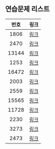## 연습문제 리스트
|번호|링크|
|:---:|:---:|
|1806|[링크](http://boj.kr/1806)|
|2470|[링크](http://boj.kr/2470)|
|13144|[링크](http://boj.kr/13144)|
|1253|[링크](http://boj.kr/1253)|
|16472|[링크](http://boj.kr/16472)|
|2003|[링크](http://boj.kr/2003)|
|2559|[링크](http://boj.kr/2559)|
|15565|[링크](http://boj.kr/15565)|
|11728|[링크](http://boj.kr/11728)|
|2230|[링크](http://boj.kr/2230)|
|3273|[링크](http://boj.kr/3273)|
|2473|[링크](http://boj.kr/2473)|
